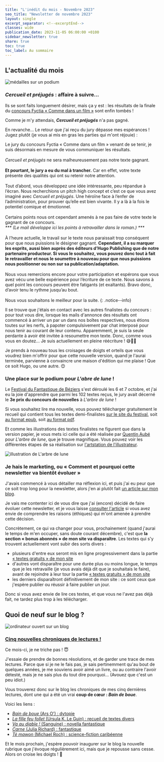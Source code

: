 ```yaml
---
title: "L'inédit du mois - Novembre 2023"
seo_title: "Newsletter de novembre 2023"
layout: single
excerpt_separator: <!--excerptEnd-->
classes: wide
publication_date: 2023-11-05 06:00:00 +0100
sidebar_newsletter: true
share: true
toc: true
toc_label: Au sommaire
---
```

<!--excerptEnd-->

## L'actualit&eacute; du mois

<img alt="médailles sur un podium" src="https://images.pexels.com/photos/7267588/pexels-photo-7267588.jpeg">

### <strong><em>Cercueil et préjugés</em></strong>&nbsp;: affaire à suivre&hellip;
                
Ils se sont faits longuement désirer, mais ça y est&nbsp;: les résultats de la finale du <a href="https://www.fyctia.com/contests/119" target="_blank">concours Fyctia &laquo;&nbsp;Comme dans un film&nbsp;&raquo;</a> sont enfin tombés&nbsp;!

Comme je m'y attendais, <strong><em>Cercueil et préjugés</em></strong> n'a pas gagné.

En revanche&hellip; Le retour que j'ai reçu du jury dépasse mes espérances&nbsp;! Jugez plutôt (je vous ai mis en gras les parties qui m'ont réjouie)&nbsp;:

Le jury du concours Fyctia «&nbsp;Comme dans un film&nbsp;» venant de se tenir, je suis désormais en mesure de vous communiquer les résultats.<br/><br/>
<em>Cercueil et préjugés</em> ne sera malheureusement pas notre texte gagnant.<br/><br/>
<strong>Et pourtant, le jury a eu du mal à trancher.</strong> Car en effet, votre texte présente des qualités qui ont su retenir notre attention.<br/><br/>
Tout d’abord, vous développez une idée intéressante, peu répandue à l’écran. Nous recherchions un pitch high concept et c’est ce que vous avez imaginé avec <em>Cercueil et préjugés</em>. Une héroïne face à l’enfer de l’administration, pour prouver qu’elle est bien vivante. Il y a là à la fois le potentiel comique et émotionnel.<br/><br/>
Certains points nous ont cependant amenés à ne pas faire de votre texte le gagnant de ce concours.<br/>
<em>*** (Le mail développe ici les points à retravailler dans le roman.) ***</em><br/><br/>
À l’heure actuelle, le travail sur le texte nous paraissait trop conséquent pour que nous puissions le désigner gagnant. <strong>Cependant, il a su marquer les esprits, aussi bien auprès des éditeurs d’Hugo Publishing que de notre partenaire producteur. Si vous le souhaitez, vous pouvez donc tout à fait le retravailler et nous le soumettre à nouveau pour que nous puissions nous positionner ou non sur sa publication/adaptation.</strong><br/><br/>
Nous vous remercions encore pour votre participation et espérons que vous avez vécu une belle expérience pour l’écriture de ce texte. Nous savons à quel point les concours peuvent être fatigants (et exaltants). Bravo donc, d’avoir tenu le rythme jusqu’au bout.<br/><br/>
Nous vous souhaitons le meilleur pour la suite.
{: .notice--info}

Il se trouve que j'étais en contact avec les autres finalistes du concours&nbsp;: pour tout vous dire, lorsque les mails d'annonce des résultats ont commencé à arriver un par un dans nos boîtes respectives, nous étions toutes sur les nerfs, à papoter compulsivement par chat interposé pour nous tenir au courant de leur contenu. Apparemment, je suis la seule perdante à avoir été invitée à resoumettre mon texte. Donc, comme vous vous en doutez&hellip; Je suis actuellement en pleine réécriture&nbsp;! 😅🤞🤞

Je prends à nouveau tous les croisages de doigts et orteils que vous voudrez bien m'offrir pour que cette nouvelle version, quand je l'aurai terminée, parvienne à convaincre une maison d'édition qui me plaise&nbsp;! Que ce soit Hugo, ou une autre. 😊

### Une place sur le podium pour <strong><em>L'abre de lune</em></strong>&nbsp;!

Le <a href="https://festival-fantastique.fr/" target="_blank">Festival du Fantastique de Béziers</a> s'est déroulé les 6 et 7 octobre, et j'ai eu la joie d'apprendre que parmi les 102 textes reçus, le jury avait décerné le <strong>3e prix du concours de nouvelles</strong> à <em>L'arbre de lune</em>&nbsp;!

Si vous souhaitez lire ma nouvelle, vous pouvez télécharger gratuitement le recueil qui contient tous les textes demi-finalistes <a href="https://festival-fantastique.fr/editions-precedentes/" target="_blank">sur le site du festival</a>, soit <a href="https://festival-fantastique.fr/wp-content/uploads/2023/10/FFB-2023-epub.zip" target="_blank">au format epub</a>, soit <a href="https://festival-fantastique.fr/wp-content/uploads/2023/10/FFB-2023-pdf.pdf" target="_blank">au format pdf</a>.

Et comme les illustrations des textes finalistes ne figurent que dans la version papier, je vous mets ici celle qui a été réalisée par <a href="https://quentinaube.com/" target="_blank">Quentin Aubé</a> pour <em>L'arbre de lune</em>, que je trouve magnifique. Vous pouvez voir les différentes étapes de sa réalisation sur <a href="https://www.artstation.com/artwork/OGzA6k" target="_blank">l'artstation de l'illustrateur</a>.

<img alt="illustration de L'arbre de lune" src="http://catherinephanvan.Fr/assets/images/publications/l-arbre-de-lune-quentin-aube-preview.jpg">


### Je hais le marketing, ou &laquo;&nbsp;Comment et pourquoi cette newsletter va bientôt évoluer&nbsp;&raquo;

J'avais commencé à vous détailler ma réflexion ici, et puis j'ai eu peur que ce soit trop long pour la newsletter, alors j'en ai plutôt fait <a href="https://catherinephanvan.fr/ecriture/2023/11/04/je-hais-le-marketing.html" target="_blank">un article sur mon blog</a>.

Je vais me contenter ici de vous dire que j'ai (encore) décidé de faire évoluer cette newsletter, et je vous laisse <a href="https://catherinephanvan.fr/ecriture/2023/11/04/je-hais-le-marketing.html" target="_blank">consulter l'article</a> si vous avez envie de comprendre les raisons (éthiques) qui m'ont amenée à prendre cette décision.

Concrètement, ce qui va changer pour vous, prochainement (quand j'aurai le temps de m'en occuper, sans doute courant décembre), c'est que <strong>la section &laquo;&nbsp;bonus abonnés&nbsp;&raquo; de mon site va disparaître</strong>. Les textes qui s'y trouvent actuellement vont subir des sorts divers&nbsp;:

<ul>
<li>plusieurs d'entre eux seront mis en ligne progressivement dans la partie <a href="http://catherinephanvan.fr/echantillons" target="_blank">&laquo;&nbsp;textes gratuits&nbsp;&raquo; de mon site</a></li>
<li>d'autres vont disparaître pour une durée plus ou moins longue, le temps que je les retravaille (je vous avais déjà dit que je souhaitais le faire), avant de rejoindre à leur tour la partie <a href="http://catherinephanvan.fr/echantillons" target="_blank">&laquo;&nbsp;textes gratuits&nbsp;&raquo; de mon site</a></li>
<li>les derniers disparaîtront définitivement de mon site&nbsp;: ce sont ceux que j'espère publier ou réussir à faire publier un jour.</li>
</ul>

Donc si vous avez envie de lire ces textes, et que vous ne l'avez pas déjà fait, ne tardez plus trop à les télécharger.

## Quoi de neuf sur le blog&nbsp;?

<img alt="ordinateur ouvert sur un blog" src="https://catherinephanvan.fr/assets/images/newsletter/blog-mockup.webp">

### <a href="https://catherinephanvan.fr/blog/tags#chronique" target="_blank">Cinq nouvelles chroniques de lectures&nbsp;!</a>

Ce mois-ci, je ne triche pas&nbsp;! 😇

J'essaie de prendre de bonnes résolutions, et de garder une trace de mes lectures. Parce que si je ne le fais pas, je sais pertinemment qu'au bout de quelques années, je me souviens avoir aimé un livre, ou au contraire l'avoir détesté, mais je ne sais plus du tout dire pourquoi&hellip; (Avouez que c'est un peu idiot.)

Vous trouverez donc sur le blog les chroniques de mes cinq dernières lectures, dont une qui a été un vrai <strong>coup de c&oelig;ur&nbsp;: <em>Bain de boue</em></strong>.

Voici les liens&nbsp;:

<ul>
<li><a href="https://catherinephanvan.fr/chronique/dystopie/2023/10/07/ars-o-bain-de-boue.html" target="_blank"><em>Bain de boue</em> (Ars O')&nbsp;: dytopie</a></li>
<li><a href="hhttps://catherinephanvan.fr/chronique/recueil/2023/10/27/ursula-k-le-guin-la-fille-feu-follet.html" target="_blank"><em>La fille feu follet</em> (Ursula K. Le&nbsp;Guin)&nbsp;: recueil de textes divers</a></li>
<li><a href="https://catherinephanvan.fr/chronique/fantastique/2023/10/28/sanguine-va-au-diable.html" target="_blank"><em>Va au diable&nbsp;!</em> (Sanguine)&nbsp;: novella fantastique</a></li>
<li><a href="https://catherinephanvan.fr/chronique/fantastique/2023/10/30/julia-richard-carne.html" target="_blank"><em>Carne</em> (Julia Richard)&nbsp;: fantastique</a></li>
<li><a href="https://catherinephanvan.fr/chronique/science-fiction/2023/11/03/michael-roch-te-mawon.html" target="_blank"><em>Tè mawon</em> (Michael Roch)&nbsp;: science-fiction caribéenne</a></li>
</ul>

Et le mois prochain, j'espère pouvoir inaugurer sur le blog la nouvelle rubrique que j'évoque régulièrement ici, mais que je repousse sans cesse. Alors on croise les doigts&nbsp;! 🤞